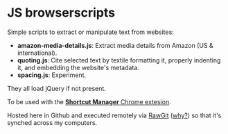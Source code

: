 JS browserscripts
===================

Simple scripts to extract or manipulate text from websites:

* **amazon-media-details.js**: Extract media details from Amazon (US & international). 
* **quoting.js**: Cite selected text by textile formatting it, properly indenting it, and embedding the website's metadata.
* **spacing.js**: Experiment.

They all load jQuery if not present.

To be used with the [**Shortcut Manager** Chrome extesion](https://chrome.google.com/webstore/detail/shortcut-manager/mgjjeipcdnnjhgodgjpfkffcejoljijf?hl=en).

Hosted here in Github and executed remotely via [RawGit](http://rawgit.com/) ([why?](http://stackoverflow.com/questions/17341122/link-and-execute-external-javascript-file-hosted-on-github)) so that it's synched across my computers.

